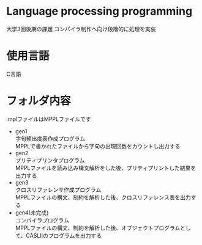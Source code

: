 # Language processing programming
大学3回後期の課題 
コンパイラ制作へ向け段階的に処理を実装
# 使用言語
C言語
# フォルダ内容
.mplファイルはMPPLファイルです
* gen1  
  字句頻出度表作成プログラム  
  MPPLで書かれたファイルから字句の出現回数をカウントし出力する
* gen2  
  プリティプリンタプログラム  
  MPPLファイルを読み込み構文解析をした後、プリティプリントした結果を出力する
* gen3  
  クロスリファレンサ作成プログラム  
  MPPLファイルの構文、制約を解析した後、クロスリファレンス表を出力する
* gen4(未完成)  
  コンパイラプログラム  
  MPPLファイルの構文、制約を解析した後、オブジェクトプログラムとして、CASLIIのプログラムを出力する
